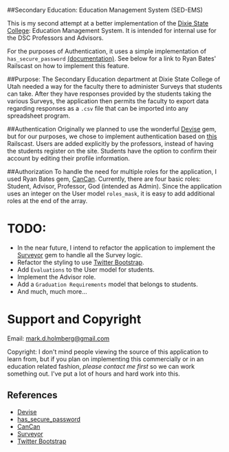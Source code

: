 ##Secondary Education: Education Management System (SED-EMS)

This is my second attempt at a better implementation of the [Dixie State College][dsc]: Education Management System. It is intended for internal use for the DSC Professors and Advisors.

For the purposes of Authentication, it uses a simple implementation of `has_secure_password` [(documentation)][hsp]. See below for a link to Ryan Bates' Railscast on how to implement this feature.

##Purpose:
The Secondary Education department at Dixie State College of Utah needed a way for the faculty there to administer Surveys that students can take. After they have responses provided by the students taking the various Surveys, the application then permits the faculty to export data regarding responses as a `.csv` file that can be imported into any spreadsheet program.

##Authentication
Originally we planned to use the wonderful [Devise][devise] gem, but for our purposes, we chose to implement authentication based on [this][authentication] Railscast. Users are added explicitly by the professors, instead of having the students register on the site. Students have the option to confirm their account by editing their profile information.

##Authorization
To handle the need for multiple roles for the application, I used Ryan Bates gem, [CanCan][cancan]. Currently, there are four basic roles: Student, Advisor, Professor, God (intended as Admin). Since the application uses an integer on the User model `roles_mask`, it is easy to add additional roles at the end of the array.

# TODO:
* In the near future, I intend to refactor the application to implement the [Surveyor][surveyor] gem to handle all the Survey logic.
* Refactor the styling to use [Twitter Bootstrap][bootstrap].
* Add `Evaluations` to the User model for students. 
* Implement the Advisor role.
* Add a `Graduation Requirements` model that belongs to students.
* And much, much more...

# Support and Copyright
Email: mark.d.holmberg@gmail.com

Copyright: I don't mind people viewing the source of this application to learn from, but if you plan on implementing this commercially or in an education related fashion, _please contact me first_ so we can work something out. I've put a lot of hours and hard work into this.

## References
* [Devise][devise]
* [has_secure_password][hsp]
* [CanCan][cancan]
* [Surveyor][surveyor]
* [Twitter Bootstrap][bootstrap]


[devise]: https://github.com/plataformatec/devise  "Devise Gem"
[hsp]: http://apidock.com/rails/ActiveModel/SecurePassword/ClassMethods/has_secure_password "Has Secure Password Documentation"
[cancan]: https://github.com/ryanb/cancan "Make Role Based Authorization Easy with CanCan!"
[surveyor]: https://github.com/NUBIC/surveyor "Survey on Rails."
[bootstrap]: http://twitter.github.com/bootstrap/ "Twitter Bootstrap makes Interface Design Easy."
[dsc]: http://new.dixie.edu "Dixie State College of Utah"
[authentication]: http://http://railscasts.com/episodes/250-authentication-from-scratch-revised "Authentication From Scratch (revised)"
